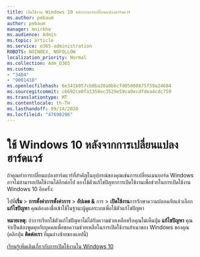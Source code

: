 ```yaml
---
title: เปิดใช้งาน Windows 10 หลังจากการเปลี่ยนแปลงฮาร์ดแวร์
ms.author: pebaum
author: pebaum
manager: mnirkhe
ms.audience: Admin
ms.topic: article
ms.service: o365-administration
ROBOTS: NOINDEX, NOFOLLOW
localization_priority: Normal
ms.collection: Adm_O365
ms.custom:
- "3484"
- "9001418"
ms.openlocfilehash: 6e341b057cb0ba20a0bbcfd05008875f59a24684
ms.sourcegitcommit: c6692ce0fa1358ec3529e59ca0ecdfdea4cdc759
ms.translationtype: MT
ms.contentlocale: th-TH
ms.lasthandoff: 09/14/2020
ms.locfileid: "47698296"
---
```

# <a name="reactivating-windows-10-after-a-hardware-change"></a>ใช้ Windows 10 หลังจากการเปลี่ยนแปลงฮาร์ดแวร์

ถ้าคุณทำการเปลี่ยนแปลงฮาร์ดแวร์ที่สำคัญในอุปกรณ์ของคุณเช่นการเปลี่ยนเมนบอร์ด Windows อาจไม่สามารถเปิดใช้งานได้อีกต่อไป ลองใช้ตัวแก้ไขปัญหาการเปิดใช้งานเพื่อช่วยในการเปิดใช้งาน Windows 10 อีกครั้ง:

ไปที่**เริ่ม**  >  **การตั้งค่าการตั้งค่าการ**  >  **อัปเดต &** การ  >  **เปิดใช้งาน**การรักษาความปลอดภัยแล้วเลือก**แก้ไขปัญหา** คุณต้องลงชื่อเข้าใช้ในฐานะผู้ดูแลระบบเพื่อใช้ตัวแก้ไขปัญหา

**หมายเหตุ:** ถ้าการเรียกใช้ตัวแก้ไขปัญหาไม่ได้รับความช่วยเหลือหรือคุณไม่เห็นปุ่ม **แก้ไขปัญหา** คุณจำเป็นต้องพูดคุยกับบุคคลเพื่อขอความช่วยเหลือในการเปิดใช้งานสำเนาของ Windows ของคุณ (คลิกปุ่ม **ติดต่อเรา** ที่มุมล่างซ้ายของแอปนี้)

[เรียนรู้เพิ่มเติมเกี่ยวกับการเปิดใช้งานใน Windows 10](https://support.microsoft.com/help/12440/windows-10-activate)
